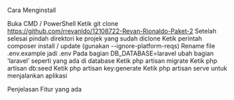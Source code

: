 Cara Menginstall 

Buka CMD / PowerShell
Ketik git clone https://github.com/rrevanldo/12108722-Revan-Rionaldo-Paket-2
Setelah selesai pindah direktori ke projek yang sudah diclone
Ketik perintah composer install / update (gunakan --ignore-platform-reqs)
Rename file .env.example jadi .env
Pada bagian DB_DATABASE=laravel ubah bagian ‘laravel’ seperti yang ada di database
Ketik php artisan migrate
Ketik php artisan db:seed
Ketik php artisan key:generate
Ketik php artisan serve untuk menjalankan aplikasi


Penjelasan Fitur yang ada
